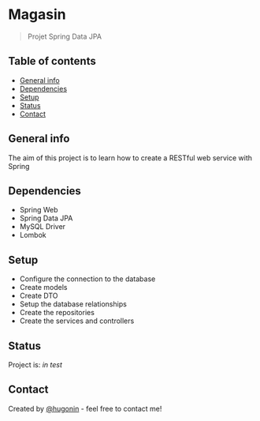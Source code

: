 # Magasin
> Projet Spring Data JPA

## Table of contents
* [General info](#general-info)
* [Dependencies](#dependencies)
* [Setup](#setup)
* [Status](#status)
* [Contact](#contact)

## General info
The aim of this project is to learn how to create a RESTful web service with Spring


## Dependencies

* Spring Web
* Spring Data JPA
* MySQL Driver
* Lombok

## Setup

* Configure the connection to the database
* Create models
* Create DTO
* Setup the database relationships 
* Create the repositories
* Create the services and controllers


## Status
Project is: _in test_  


## Contact
Created by [@hugonin](https://github.com/hugonin) - feel free to contact me!
